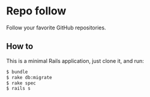 # Repo follow

Follow your favorite GitHub repositories.

## How to

This is a minimal Rails application, just clone it, and run:

```bash
$ bundle
$ rake db:migrate
$ rake spec
$ rails s
```
